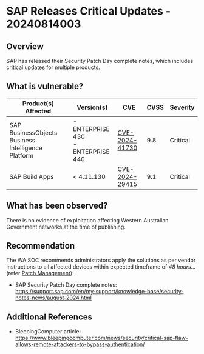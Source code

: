 # SAP Releases Critical Updates - 20240814003

## Overview

SAP has released their Security Patch Day complete notes, which includes critical updates for multiple products.

## What is vulnerable?

| Product(s) Affected                                | Version(s)                              | CVE                                                               | CVSS | Severity |
| -------------------------------------------------- | --------------------------------------- | ----------------------------------------------------------------- | ---- | -------- |
| SAP BusinessObjects Business Intelligence Platform | - ENTERPRISE 430 </br> - ENTERPRISE 440 | [CVE-2024-41730](https://www.cve.org/CVERecord?id=CVE-2024-41730) | 9.8  | Critical |
| SAP Build Apps                                     | < 4.11.130                              | [CVE-2024-29415](https://www.cve.org/CVERecord?id=CVE-2024-29415) | 9.1  | Critical |

## What has been observed?

There is no evidence of exploitation affecting Western Australian Government networks at the time of publishing.

## Recommendation

The WA SOC recommends administrators apply the solutions as per vendor instructions to all affected devices within expected timeframe of *48 hours...* (refer [Patch Management](../guidelines/patch-management.md)):

- SAP Security Patch Day complete notes: <https://support.sap.com/en/my-support/knowledge-base/security-notes-news/august-2024.html>

## Additional References

- BleepingComputer article: <https://www.bleepingcomputer.com/news/security/critical-sap-flaw-allows-remote-attackers-to-bypass-authentication/>
